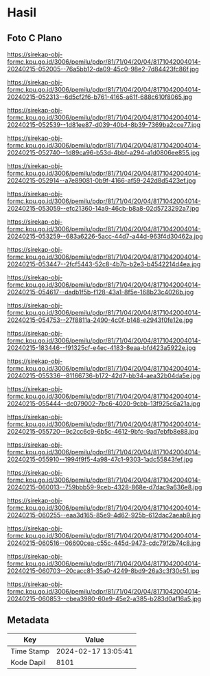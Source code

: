 # Hasil

## Foto C Plano

https://sirekap-obj-formc.kpu.go.id/3006/pemilu/pdpr/81/71/04/20/04/8171042004014-20240215-052005--76a5bb12-da09-45c0-98e2-7d84423fc86f.jpg

https://sirekap-obj-formc.kpu.go.id/3006/pemilu/pdpr/81/71/04/20/04/8171042004014-20240215-052313--6d5cf2f6-b761-4165-a61f-688c610f8065.jpg

https://sirekap-obj-formc.kpu.go.id/3006/pemilu/pdpr/81/71/04/20/04/8171042004014-20240215-052539--1d81ee87-d039-40b4-8b39-7369ba2cce77.jpg

https://sirekap-obj-formc.kpu.go.id/3006/pemilu/pdpr/81/71/04/20/04/8171042004014-20240215-052740--1d89ca96-b53d-4bbf-a294-a1d0806ee855.jpg

https://sirekap-obj-formc.kpu.go.id/3006/pemilu/pdpr/81/71/04/20/04/8171042004014-20240215-052914--a7e89081-0b9f-4166-af59-242d8d5423ef.jpg

https://sirekap-obj-formc.kpu.go.id/3006/pemilu/pdpr/81/71/04/20/04/8171042004014-20240215-053059--efc21360-14a9-46cb-b8a8-02d5723292a7.jpg

https://sirekap-obj-formc.kpu.go.id/3006/pemilu/pdpr/81/71/04/20/04/8171042004014-20240215-053259--683a6226-5acc-44d7-a44d-963f4d30462a.jpg

https://sirekap-obj-formc.kpu.go.id/3006/pemilu/pdpr/81/71/04/20/04/8171042004014-20240215-053447--2fcf5443-52c8-4b7b-b2e3-b4542214d4ea.jpg

https://sirekap-obj-formc.kpu.go.id/3006/pemilu/pdpr/81/71/04/20/04/8171042004014-20240215-054617--dadb1f5b-f128-43a1-8f5e-168b23c4026b.jpg

https://sirekap-obj-formc.kpu.go.id/3006/pemilu/pdpr/81/71/04/20/04/8171042004014-20240215-054753--27f8811a-2490-4c0f-b148-e2943f0fe12e.jpg

https://sirekap-obj-formc.kpu.go.id/3006/pemilu/pdpr/81/71/04/20/04/8171042004014-20240215-183446--f91325cf-e4ec-4183-8eaa-bfd423a5922e.jpg

https://sirekap-obj-formc.kpu.go.id/3006/pemilu/pdpr/81/71/04/20/04/8171042004014-20240215-055336--81166736-b172-42d7-bb34-aea32b04da5e.jpg

https://sirekap-obj-formc.kpu.go.id/3006/pemilu/pdpr/81/71/04/20/04/8171042004014-20240215-055444--dc079002-7bc6-4020-9cbb-13f925c6a21a.jpg

https://sirekap-obj-formc.kpu.go.id/3006/pemilu/pdpr/81/71/04/20/04/8171042004014-20240215-055720--9c2cc6c9-6b5c-4612-9bfc-9ad7ebfb8e88.jpg

https://sirekap-obj-formc.kpu.go.id/3006/pemilu/pdpr/81/71/04/20/04/8171042004014-20240215-055910--1994f9f5-4a98-47c1-9303-1adc55843fef.jpg

https://sirekap-obj-formc.kpu.go.id/3006/pemilu/pdpr/81/71/04/20/04/8171042004014-20240215-060013--759bbb59-9ceb-4328-868e-d7dac9a636e8.jpg

https://sirekap-obj-formc.kpu.go.id/3006/pemilu/pdpr/81/71/04/20/04/8171042004014-20240215-060255--eaa3d165-85e9-4d62-925b-612dac2aeab9.jpg

https://sirekap-obj-formc.kpu.go.id/3006/pemilu/pdpr/81/71/04/20/04/8171042004014-20240215-060516--06600cea-c55c-445d-9473-cdc79f2b74c8.jpg

https://sirekap-obj-formc.kpu.go.id/3006/pemilu/pdpr/81/71/04/20/04/8171042004014-20240215-060703--20cacc81-35a0-4249-8bd9-26a3c3f30c51.jpg

https://sirekap-obj-formc.kpu.go.id/3006/pemilu/pdpr/81/71/04/20/04/8171042004014-20240215-060853--cbea3980-60e9-45e2-a385-b283d0af16a5.jpg


## Metadata

| Key        | Value               |
| ---------- | ------------------- |
| Time Stamp | 2024-02-17 13:05:41 |
| Kode Dapil | 8101                |



